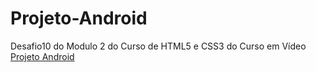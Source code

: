 # Projeto-Android
Desafio10 do Modulo 2 do Curso de HTML5 e CSS3 do Curso em Vídeo
<a href="https://anaflavia404.github.io/Projeto-Android/">Projeto Android</a>